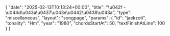 {
    "date": "2025-02-13T10:13:24+00:00",
    "title": "\u042f - \u044d\u043a\u0437\u043e\u0442\u0438\u043a",
    "type": "miscellaneous",
    "layout": "songpage",
    "params": {
        "id": "jaekzoti",
        "tonality": "Hm",
        "year": "1980",
        "chordsStartAt": 50,
        "textFinishAtLine": 100
    }
}